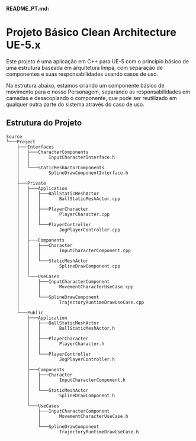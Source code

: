 ﻿**README_PT.md:**

# Projeto Básico Clean Architecture UE-5.x
Este projeto é uma aplicação em C++ para UE-5 com o princípio básico de uma estrutura baseada em arquitetura limpa, com separação de componentes e suas responsabilidades usando casos de uso.

Na estrutura abaixo, estamos criando um componente básico de movimento para o nosso Personagem, separando as responsabilidades em camadas e desacoplando o componente, que pode ser reutilizado em qualquer outra parte do sistema através do caso de uso.
## Estrutura do Projeto

```
Source
└───Project
    ├───Interfaces
    │   ├───CharacterComponents
    │   │       InputCharacterInterface.h
    │   │
    │   └───StaticMeshActorComponents
    │           SplineDrawComponentInterface.h
    │
    ├───Private
    │   ├───Application
    │   │   ├───BallStaticMeshActor
    │   │   │       BallStaticMeshActor.cpp
    │   │   │
    │   │   ├───PlayerCharacter
    │   │   │       PlayerCharacter.cpp
    │   │   │
    │   │   └───PlayerController
    │   │           JogPlayerController.cpp
    │   │
    │   ├───Components
    │   │   ├───Character
    │   │   │       InputCharacterComponent.cpp
    │   │   │
    │   │   └───StaticMeshActor
    │   │           SplineDrawComponent.cpp
    │   │
    │   └───UseCases
    │       ├───InputCharacterComponent
    │       │       MovementCharacterUseCase.cpp
    │       │
    │       └───SplineDrawComponent
    │               TrajectoryRuntimeDrawUseCase.cpp
    │
    └───Public
        ├───Application
        │   ├───BallStaticMeshActor
        │   │       BallStaticMeshActor.h
        │   │
        │   ├───PlayerCharacter
        │   │       PlayerCharacter.h
        │   │
        │   └───PlayerController
        │           JogPlayerController.h
        │
        ├───Components
        │   ├───Character
        │   │       InputCharacterComponent.h
        │   │
        │   └───StaticMeshActor
        │           SplineDrawComponent.h
        │
        └───UseCases
            ├───InputCharacterComponent
            │       MovementCharacterUseCase.h
            │
            └───SplineDrawComponent
                    TrajectoryRuntimeDrawUseCase.h


```
